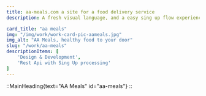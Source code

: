 ```yaml
---
title: aa-meals.com a site for a food delivery service
description: A fresh visual language, and a easy sing up flow experience

card_title: "aa meals"
img: "/img/work/work-card-pic-aameals.jpg"
img_alt: "AA Meals, healthy food to your door"
slug: "/work/aa-meals"
descriptionItems: [
    'Design & Development',
    'Rest Api with Sing Up processing'
]
---
```


::MainHeading{text="AA Meals" id="aa-meals"}
::
